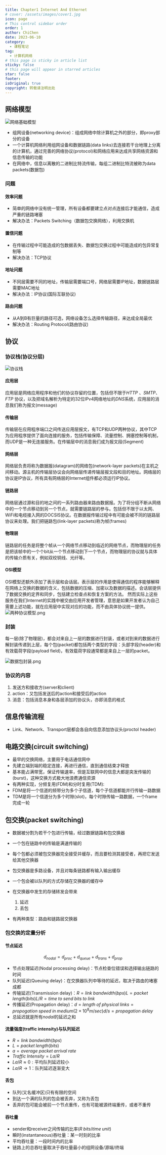 ```yaml
---
title: Chapter1 Internet And Ethernet
# cover: /assets/images/cover1.jpg
icon: page
# This control sidebar order
order: 1
author: ChiChen
date: 2023-06-10
category:
  - 课程笔记
tag:
  - 计算机网络
# this page is sticky in article list
sticky: false
# this page will appear in starred articles
star: false
footer: 
isOriginal: true
copyright: 转载请注明出处
---
```

## 网络模型

![网络基础模型](<./images/Chapter1-Internet-And-Ethernet/网络基础模型.svg>)

- 组网设备(networking device)：组成网络中除计算机之外的部分，即proxy部分的设备
- 一个计算机网络利用组网设备和数据链路(data links)去连接若干台地理上分离的计算机，通过完善的网络协议(protocol)和网络应用来达成共享网络资源和信息传输的功能
- 在网络中，信息以离散的二进制比特流传输，每组二进制比特流被称为data packets(数据包)

### 问题

#### 效率问题

- 简单的网络中没有统一管理，所有设备都要建立点对点连接后才能通信，造成严重的链路堵塞
- 解决办法：Packets Switching（数据包交换网络），利用交换机

#### 置信问题

- 在传输过程中可能造成的包数据丢失、数据包交换过程中可能造成的包异常复制等
- 解决办法：TCP协议

#### 地址问题

- 不同层需要不同的地址，传输层需要端口号，网络层需要IP地址，数据链路层需要MAC地址
- 解决办法：IP协议(国际互联协议)

#### 路由问题

- 从A到B有巨量的路径可选，网络设备怎么选择传输路径，来达成全局最优
- 解决办法：Routing Protocol(路由协议)

## 协议

### 协议栈(协议分层)

![协议栈](<./images/Chapter1-Internet-And-Ethernet/协议栈.svg>)

#### 应用层

应用层是网络应用程序和他们的协议存留的位置，包括但不限于*HTTP* 、*SMTP*、*FTP* 协议，以及把域名解析为特定的32位IPv4网络地址的*DNS*系统，应用层的消息我们称为报文(message)

#### 传输层

传输层在应用程序端口之间传送应用层报文，有TCP和UDP两种协议，其中TCP为应用程序提供了面向连接的服务，包括传输保障、流量控制、拥塞控制等机制，而UDP是一种无连接服务。在传输层中的消息我们成为报文段(Segment)

#### 网络层

网络层负责将称为数据报(datagram)的网络包(network-layer packets)在主机之间移动。源主机的传输层协议会向网络层传递传输层报文段和目的地址。网络层的协议是IP协议，所有具有网络层的Internet组件都必须运行IP协议。

#### 链路层

网络层通过源和目的地之间的一系列路由器来路由数据报。为了将分组不断从网络中的一个节点移动到另一个节点，就需要链路层的参与。包括但不限于以太网、WiFi和电缆接入网的DOCSIS协议。在数据报传输过程中有可能会被不同的链路层协议来处理。我们把链路包(link-layer packets)称为帧(frames)

#### 物理层

链路层的任务是将整个帧从一个网络节点移动到临近的网络节点，而物理层的任务是把该帧中的一个个bit从一个节点移动到下一个节点，而物理层的协议就与具体的传输介质有关，例如双绞铜线、光纤等。

#### OSI模型

OSI模型还额外添加了表示层和会话层。表示层的作用是使得通信的程序能够解释在网络上交换的数据的含义，包括数据的压缩、加密以及数据的描述。会话层提供了数据交换的定界和同步，包括建立检查点和恢复方案的方法。
然而实际上这些服务在我们Internet的实践中被交由应用开发者管理，意思是如果开发者认为自己需要上述功能，就在应用层中实现对应的功能，而不由具体协议统一提供。
![两种协议模型.png](<./images/Chapter1-Internet-And-Ethernet/两种协议模型.png>)

### 封装

每一层(除了物理层)，都会对来自上一层的数据进行封装，或者对到来的数据进行解封装传递到上层，每个包(packet)都包括两个类型的字段：头部字段(header)和有效载荷字段(payload field)，有效载荷字段通常都是来自上一层的packet。

![数据包封装.png](<./images/Chapter1-Internet-And-Ethernet/数据包封装.png>)

### 协议的内容

1. 发送方和接收方(server和client)
2. action：又包括发送后的action和接受后的action
3. 消息：包括消息本身和各层添加的协议头，亦即消息的格式

## 信息传输流程

- Link、Network、Transport层都会各自向信息添加协议头(proctol header)

## 电路交换(circuit switching)

- 最早的交换网络，主要用于电话通信网中
- 先建立端到端的稳定连接，再进行通信，直到通信结束才释放
- 基本能占满带宽，保证传输速率，但是互联网中的信息大都是突发传输的(burst)，这种交换方式极大地浪费通信资源
- 有两种实现，分频复用(FDM)和分时复用(TDM):
- FDM是将一个信道的频带分为多个子信道，每个子信道都能并行传输一路数据
- TDM是将一个信道分为多个时隙(slot)，每个时隙传输一路数据，一个frame完成一轮

## 包交换(packet switching)

- 数据被分割为若干个包进行传输，经过数据链路和包交换器
- 一个包在链路中的传输是满速传输的
- 每个包都必须被包交换器完全接受并缓存，而且要检测其接受者，再把它发送给其他交换器
- 包交换器是多路设备，并且对每条链路都有输入输出缓存
- 一个包会被以队列的方式存储在交换器的缓存中
- 在交换器中发生的存储转发会带来
  1. 延迟
  2. 丢包

- 有两种类型：路由和链路层交换器

### 包交换的定量分析

#### 节点延迟

$$d_{nodal}=d_{proc}+d_{queue}+d_{trans}+d_{prop}$$

- 节点处理延迟(Nodal processing delay)：节点检查位错误和选择输出链路的时间
- 队列延迟(Queuing delay)：在交换器队列中等待的延迟，取决于路由的堵塞成都
- 传输延迟(Transmission delay)：$R=link \;bandwidth(bps)$$L=packet \;length(bits)$$L/R=time \;to\; send\; bits\; to\; link$
- 传播延迟(Propagation delay)：$d=length\;of\;physical\;link$$s=propogation\;speed \;in\;medium(2\times10^8m/sec)$$d/s=propagation\;delay$
- 总延迟就是所有$nodal$的延迟之和

#### 流量强度(traffic intensity)与队列延迟

- $R=link\;bandwidth(bps)$
- $L=packet\;length(bits)$
- $a=average\;packet\;arrival\;rate$
- $Traffic\; Intensity = La/R$
- $La/R\approx 0:\text{平均队列延迟较小}$
- $La/R\rightarrow 1：\text{队列延迟逐渐变大}$

#### 丢包

- 队列(又名缓冲区)只有有限的空间
- 到达一个满的队列的包会被丢弃，又称为丢包
- 丢弃的包可能会被前一个节点重传，也有可能被源终端重传，或者不重传

#### 吞吐量

- sender和receiver之间传输的比率($R\;bits/time \;unit$)
- 瞬时(instantaneous)吞吐量：某一时刻的比率
- 平均吞吐量：一段时间内的比率
- 链路上的总吞吐量取决于吞吐量最小的组网设备/源端/终端
